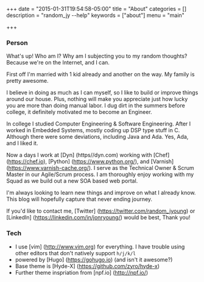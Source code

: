 +++
date = "2015-01-31T19:54:58-05:00"
title = "About"
categories = []
description = "random_jy --help"
keywords = ["about"]
menu = "main"

+++

### Person

What's up! Who am I? Why am I subjecting you to my random thoughts? Because we're on the Internet, and I can.

First off I'm married with 1 kid already and another on the way. My family is pretty awesome.

I believe in doing as much as I can myself, so I like to build or improve things around our house. Plus, nothing will make you appreciate just how lucky you are more than doing manual labor. I dug dirt in the summers before college, it definitely motivated me to become an Engineer.

In college I studied Computer Engineering & Software Engineering. After I worked in Embedded Systems, mostly coding up DSP type stuff in C. Although there were some deviations, including Java and Ada. Yes, Ada, and I liked it.

Now a days I work at [Dyn] (https//dyn.com) working with [Chef] (https://chef.io), [Python] (https://www.python.org/), and [Varnish] (https://www.varnish-cache.org/). I serve as the Technical Owner & Scrum Master in our Agile/Scrum process. I am thoroughly enjoy working with my Squad as we build out a new SOA based web portal.

I'm always looking to learn new things and improve on what I already know. This blog will hopefully capture that never ending journey.

If you'd like to contact me, [Twitter] (https://twitter.com/random_jyoung) or [LinkedIn] (https://linkedin.com/in/jonryoung/) would be best, Thank you!

### Tech
- I use [vim] (http://www.vim.org) for everything. I have trouble using other editors that don't natively support `h/j/k/l`
- powered by [Hugo] (https://gohugo.io) (and isn't it awesome?)
- Base theme is [Hyde-X] (https://github.com/zyro/hyde-x)
- Further theme inspriation from [npf.io] (http://npf.io/)

